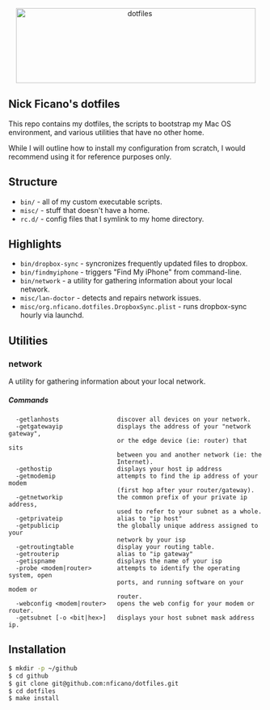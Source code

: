 <p align="center">
  <img
    src="https://s3.amazonaws.com/nf-assets/dotfiles-logo.svg"
    alt="dotfiles"
    width="474"
    height="148" />
</p>

## Nick Ficano's dotfiles

This repo contains my dotfiles, the scripts to bootstrap my Mac OS environment,
and various utilities that have no other home.

While I will outline how to install my configuration from scratch, I would
recommend using it for reference purposes only.

## Structure

- ``bin/`` - all of my custom executable scripts.
- ``misc/`` - stuff that doesn't have a home.
- ``rc.d/`` - config files that I symlink to my home directory.

## Highlights

- ``bin/dropbox-sync`` - syncronizes frequently updated files to dropbox.
- ``bin/findmyiphone`` - triggers "Find My iPhone" from command-line.
- ``bin/network`` - a utility for gathering information about your local network.
- ``misc/lan-doctor`` - detects and repairs network issues.
- ``misc/org.nficano.dotfiles.DropboxSync.plist`` - runs dropbox-sync hourly via launchd.

## Utilities

### network

A utility for gathering information about your local network.

##### Commands

```
  -getlanhosts                discover all devices on your network.
  -getgatewayip               displays the address of your "network gateway",
                              or the edge device (ie: router) that sits
                              between you and another network (ie: the
                              Internet).
  -gethostip                  displays your host ip address
  -getmodemip                 attempts to find the ip address of your modem
                              (first hop after your router/gateway).
  -getnetworkip               the common prefix of your private ip address,
                              used to refer to your subnet as a whole.
  -getprivateip               alias to "ip host"
  -getpublicip                the globally unique address assigned to your
                              network by your isp
  -getroutingtable            display your routing table.
  -getrouterip                alias to "ip gateway"
  -getispname                 displays the name of your isp
  -probe <modem|router>       attempts to identify the operating system, open
                              ports, and running software on your modem or
                              router.
  -webconfig <modem|router>   opens the web config for your modem or router.
  -getsubnet [-o <bit|hex>]   displays your host subnet mask address ip.
```

## Installation

```bash
$ mkdir -p ~/github
$ cd github
$ git clone git@github.com:nficano/dotfiles.git
$ cd dotfiles
$ make install
